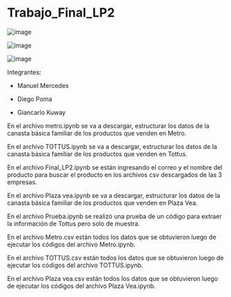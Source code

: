 # Trabajo_Final_LP2

![image](https://user-images.githubusercontent.com/69254697/182523285-c1cff0ad-c8f0-4ed1-ac6f-798f76cc1e03.png)

![image](https://user-images.githubusercontent.com/69254697/182523332-9f880f2f-c674-4386-a992-734052df2c27.png)

![image](https://user-images.githubusercontent.com/69254697/182523394-79c83ddd-35c2-4c26-a928-f64c92d9f0c2.png)


Integrantes:

- Manuel Mercedes

- Diego Poma    

- Giancarlo Kuway

En el archivo metro.ipynb se va a descargar, estructurar los datos de la canasta básica familiar de los productos que venden en Metro.

En el archivo TOTTUS.ipynb se va a descargar, estructurar los datos de la canasta básica familiar de los productos que venden en Tottus.

En el archivo Final_LP2.ipynb se están ingresando el correo y el nombre del producto para buscar el producto en los archivos csv descargados de las 3 empresas.

En el archivo Plaza vea.ipynb se va a descargar, estructurar los datos de la canasta básica familiar de los productos que venden en Plaza Vea.

En el archivo Prueba.ipynb se realizó una prueba de un código para extraer la información de Tottus pero solo de muestra.

En el archivo Metro.csv están todos los datos que se obtuvieron luego de ejecutar los códigos del archivo Metro.ipynb.

En el archivo TOTTUS.csv están todos los datos que se obtuvieron luego de ejecutar los códigos del archivo TOTTUS.ipynb.

En el archivo Plaza vea.csv están todos los datos que se obtuvieron luego de ejecutar los códigos del archivo Plaza Vea.ipynb.
